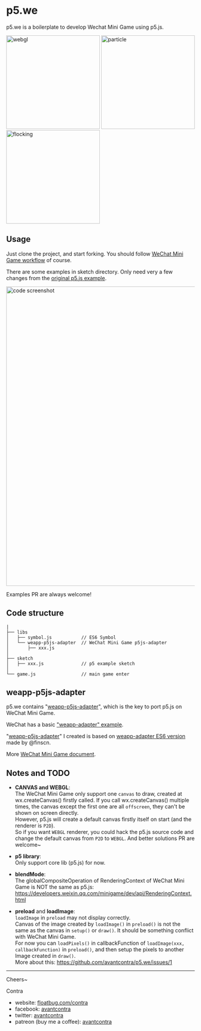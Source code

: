 # p5.we
p5.we is a boilerplate to develop Wechat Mini Game using p5.js.

<span>
<img src="http://floatcc.intplusplus.org/webgl-1548556237071.2019-01-27-11_32_18.gif" alt="webgl" width="250">

<img src="http://floatcc.intplusplus.org/particle-small-2019-01-26-18-51-38-607.gif" alt="particle" width="250">

<img src="http://floatcc.intplusplus.org/flocking-Screenrecorder-2019-01-26-23-50-03-343.2019-01-27%2011_35_38.gif" alt="flocking" width="250">
</span>

## Usage
Just clone the project, and start forking. You should follow [WeChat Mini Game workflow](https://developers.weixin.qq.com/minigame/en/dev/index.html?t=19012522) of course.

There are some examples in sketch directory. Only need very a few changes from the [original p5.js example](https://p5js.org/examples/structure-setup-and-draw.html).

<img src="http://floatcc.intplusplus.org/codecomp.png" alt="code screenshot" width="800">

Examples PR are always welcome!

## Code structure
```
|
├── libs
│   ├── symbol.js           // ES6 Symbol
│   └── weapp-p5js-adapter  // WeChat Mini Game p5js-adapter
│       ├── xxx.js   
│
├── sketch  
│   ├── xxx.js              // p5 example sketch
│
└── game.js                 // main game enter

```

## weapp-p5js-adapter
p5.we contains "[weapp-p5js-adapter](https://github.com/avantcontra/p5.we/tree/master/libs/weapp-p5js-adapter)", which is the key to port p5.js on WeChat Mini Game. 

WeChat has a basic ["weapp-adapter" example](https://developers.weixin.qq.com/minigame/dev/tutorial/base/adapter.html).

"[weapp-p5js-adapter](https://github.com/avantcontra/p5.we/tree/master/libs/weapp-p5js-adapter)" I created is based on [weapp-adapter ES6 version](https://github.com/finscn/weapp-adapter) made by @finscn.

More [WeChat Mini Game document](https://developers.weixin.qq.com/minigame/dev/index.html?t=19012522).

## Notes and TODO
- **CANVAS and WEBGL**:  
The WeChat Mini Game only support one `canvas` to draw, created at wx.createCanvas() firstly called. If you call wx.createCanvas() multiple times, the canvas except the first one are all `offscreen`, they can't be shown on screen directly.  
However, p5.js will create a default canvas firstly itself on start (and the renderer is `P2D`).  
So if you want `WEBGL` renderer, you could hack the p5.js source code and change the default canvas from `P2D` to `WEBGL`.
And better solutions PR are welcome~

- **p5 library**:   
Only support core lib (p5.js) for now.

- **blendMode**:   
The globalCompositeOperation of RenderingContext of WeChat Mini Game is NOT the same as p5.js:
https://developers.weixin.qq.com/minigame/dev/api/RenderingContext.html

- **preload** and **loadImage**:  
`loadImage` in `preload` may not display correctly.  
Canvas of the image created by `loadImage()` in `preload()`  is not the same as the canvas in `setup()` or `draw()`. It should be something conflict with WeChat Mini Game.  
For now you can `loadPixels()` in callbackFunction of `loadImage(xxx, callbackFunction)` in `preload()`, and then setup the pixels to another Image created in `draw()`.  
More about this: https://github.com/avantcontra/p5.we/issues/1

----
Cheers~

Contra

- website: [floatbug.com/contra](https://www.floatbug.com/contra)
- facebook: [avantcontra](https://facebook.com/avantcontra)
- twitter: [avantcontra](https://twitter.com/avantcontra)  
- patreon (buy me a coffee): [avantcontra](https://www.patreon.com/avantcontra)


